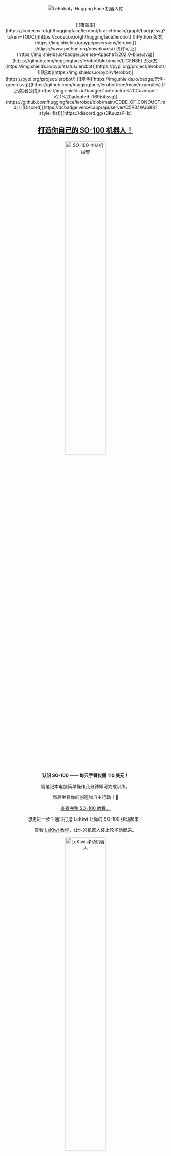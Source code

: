 <p align="center">
  <picture>
    <source media="(prefers-color-scheme: dark)" srcset="media/lerobot-logo-thumbnail.png">
    <source media="(prefers-color-scheme: light)" srcset="media/lerobot-logo-thumbnail.png">
    <img alt="LeRobot，Hugging Face 机器人库" src="media/lerobot-logo-thumbnail.png" style="max-width: 100%;">
  </picture>
  <br/>
  <br/>
</p>
<div align="center">
[![覆盖率](https://codecov.io/gh/huggingface/lerobot/branch/main/graph/badge.svg?token=TODO)](https://codecov.io/gh/huggingface/lerobot)
[![Python 版本](https://img.shields.io/pypi/pyversions/lerobot)](https://www.python.org/downloads/)
[![许可证](https://img.shields.io/badge/License-Apache%202.0-blue.svg)](https://github.com/huggingface/lerobot/blob/main/LICENSE)
[![状态](https://img.shields.io/pypi/status/lerobot)](https://pypi.org/project/lerobot/)
[![版本](https://img.shields.io/pypi/v/lerobot)](https://pypi.org/project/lerobot/)
[![示例](https://img.shields.io/badge/示例-green.svg)](https://github.com/huggingface/lerobot/tree/main/examples)
[![贡献者公约](https://img.shields.io/badge/Contributor%20Covenant-v2.1%20adopted-ff69b4.svg)](https://github.com/huggingface/lerobot/blob/main/CODE_OF_CONDUCT.md)
[![Discord](https://dcbadge.vercel.app/api/server/C5P34WJ68S?style=flat)](https://discord.gg/s3KuuzsPFb)
</div>
<h2 align="center">
    <p><a href="https://github.com/huggingface/lerobot/blob/main/examples/10_use_so100.md">
        打造你自己的 SO-100 机器人！</a></p>
</h2>
<div align="center">
  <img src="media/so100/leader_follower.webp?raw=true" alt="SO-100 主从机械臂" title="SO-100 主从机械臂" width="50%">
  <p><strong>认识 SO-100 —— 每只手臂仅需 110 美元！</strong></p>
  <p>用笔记本电脑简单操作几分钟即可完成训练。</p>
  <p>然后坐看你的创造物自主行动！🤯</p>
  <p><a href="https://github.com/huggingface/lerobot/blob/main/examples/10_use_so100.md">
      查看完整 SO-100 教程。</a></p>
  <p>想更进一步？通过打造 LeKiwi 让你的 SO-100 移动起来！</p>
  <p>查看 <a href="https://github.com/huggingface/lerobot/blob/main/examples/11_use_lekiwi.md">LeKiwi 教程</a>，让你的机器人装上轮子动起来。</p>
  <img src="media/lekiwi/kiwi.webp?raw=true" alt="LeKiwi 移动机器人" title="LeKiwi 移动机器人" width="50%">
</div>
<br/>
<h3 align="center">
    <p>LeRobot：面向现实世界机器人的尖端人工智能</p>
</h3>
---
🤗 LeRobot 旨在为 PyTorch 中的现实世界机器人提供模型、数据集和工具。目标是降低机器人技术的入门门槛，让每个人都能通过共享数据集和预训练模型做出贡献并从中受益。
🤗 LeRobot 包含已被证明可以迁移到现实世界的最先进方法，重点在于模仿学习和强化学习。
🤗 LeRobot 已经提供了一组预训练模型、人类收集的示范数据集和模拟环境，让你无需组装机器人即可开始使用。在接下来的几周内，计划为市场上最经济实惠且功能强大的机器人增加更多现实世界机器人技术的支持。
🤗 LeRobot 在 Hugging Face 社区页面上托管预训练模型和数据集：[huggingface.co/lerobot](https://huggingface.co/lerobot)
#### 模拟环境中的预训练模型示例
<table>
  <tr>
    <td><img src="media/gym/aloha_act.gif" width="100%" alt="ALOHA 环境中的 ACT 策略"/></td>
    <td><img src="media/gym/simxarm_tdmpc.gif" width="100%" alt="SimXArm 环境中的 TDMPC 策略"/></td>
    <td><img src="media/gym/pusht_diffusion.gif" width="100%" alt="PushT 环境中的 Diffusion 策略"/></td>
  </tr>
  <tr>
    <td align="center">ALOHA 环境中的 ACT 策略</td>
    <td align="center">SimXArm 环境中的 TDMPC 策略</td>
    <td align="center">PushT 环境中的 Diffusion 策略</td>
  </tr>
</table>
### 致谢
- 感谢 Tony Zhao、Zipeng Fu 及其同事开源 ACT 策略、ALOHA 环境和数据集。我们的版本改编自 [ALOHA](https://tonyzhaozh.github.io/aloha) 和 [Mobile ALOHA](https://mobile-aloha.github.io)。
- 感谢 Cheng Chi、Zhenjia Xu 及其同事开源 Diffusion 策略、Pusht 环境和数据集，以及 UMI 数据集。我们的版本改编自 [Diffusion Policy](https://diffusion-policy.cs.columbia.edu) 和 [UMI Gripper](https://umi-gripper.github.io)。
- 感谢 Nicklas Hansen、Yunhai Feng 及其同事开源 TDMPC 策略、Simxarm 环境和数据集。我们的版本改编自 [TDMPC](https://github.com/nicklashansen/tdmpc) 和 [FOWM](https://www.yunhaifeng.com/FOWM)。
- 感谢 Antonio Loquercio 和 Ashish Kumar 的早期支持。
- 感谢 [Seungjae (Jay) Lee](https://sjlee.cc/)、[Mahi Shafiullah](https://mahis.life/) 及其同事开源 [VQ-BeT](https://sjlee.cc/vq-bet/) 策略，并帮助我们将代码库适配到我们的仓库中。该策略改编自 [VQ-BeT 仓库](https://github.com/jayLEE0301/vq_bet_official)。
## 安装
下载我们的源代码：
```bash
git clone https://github.com/huggingface/lerobot.git
cd lerobot
```
创建并激活一个 Python 3.10 的虚拟环境，例如使用 [`miniconda`](https://docs.anaconda.com/free/miniconda/index.html)：
```bash
conda create -y -n lerobot python=3.10
conda activate lerobot
```
如果使用 `miniconda` 且环境中没有安装 `ffmpeg`：
```bash
conda install ffmpeg
```
安装 🤗 LeRobot：
```bash
pip install --no-binary=av -e .
```
> **注意：** 如果遇到构建错误，可能需要安装额外的依赖项（`cmake`、`build-essential` 和 `ffmpeg libs`）。在 Linux 上运行：
`sudo apt-get install cmake build-essential python-dev pkg-config libavformat-dev libavcodec-dev libavdevice-dev libavutil-dev libswscale-dev libswresample-dev libavfilter-dev pkg-config`。其他系统请参考：[Compiling PyAV](https://pyav.org/docs/develop/overview/installation.html#bring-your-own-ffmpeg)
对于模拟环境，🤗 LeRobot 提供了可以通过额外安装的 gymnasium 环境：
- [aloha](https://github.com/huggingface/gym-aloha)
- [xarm](https://github.com/huggingface/gym-xarm)
- [pusht](https://github.com/huggingface/gym-pusht)
例如，要安装包含 aloha 和 pusht 的 🤗 LeRobot，使用：
```bash
pip install --no-binary=av -e ".[aloha, pusht]"
```
要使用 [Weights and Biases](https://docs.wandb.ai/quickstart) 进行实验跟踪，请登录：
```bash
wandb login
```
（注意：还需要在配置中启用 WandB。见下文。）
## 快速浏览
```
.
├── examples             # 包含演示示例，从这里开始了解 LeRobot
|   └── advanced         # 包含更多高级示例，适合已经掌握基础的用户
├── lerobot
|   ├── configs          # 包含所有可以在命令行中覆盖的配置类
|   ├── common           # 包含类和工具
|   |   ├── datasets       # 各种人类示范数据集：aloha、pusht、xarm
|   |   ├── envs           # 各种模拟环境：aloha、pusht、xarm
|   |   ├── policies       # 各种策略：act、diffusion、tdmpc
|   |   ├── robot_devices  # 各种真实设备：dynamixel 电机、opencv 摄像头、koch 机器人
|   |   └── utils          # 各种工具
|   └── scripts          # 包含通过命令行执行的函数
|       ├── eval.py                 # 加载策略并在环境中评估
|       ├── train.py                # 通过模仿学习和/或强化学习训练策略
|       ├── control_robot.py        # 远程操作真实机器人，记录数据，运行策略
|       ├── push_dataset_to_hub.py  # 将数据集转换为 LeRobot 数据集格式并上传到 Hugging Face hub
|       └── visualize_dataset.py    # 加载数据集并渲染其示范
├── outputs               # 包含脚本执行结果：日志、视频、模型检查点
└── tests                 # 包含用于持续集成的 pytest 工具
```
### 可视化数据集
查看 [示例 1](./examples/1_load_lerobot_dataset.py)，了解如何使用我们的数据集类，该类会自动从 Hugging Face hub 下载数据。
你也可以通过命令行运行我们的脚本，从 hub 上本地可视化数据集中的片段：
```bash
python lerobot/scripts/visualize_dataset.py \
    --repo-id lerobot/pusht \
    --episode-index 0
```
或者从本地文件夹中的数据集，使用 `root` 选项和 `--local-files-only`（在以下情况下，数据集将在 `./my_local_data_dir/lerobot/pusht` 中搜索）：
```bash
python lerobot/scripts/visualize_dataset.py \
    --repo-id lerobot/pusht \
    --root ./my_local_data_dir \
    --local-files-only 1 \
    --episode-index 0
```
它将打开 `rerun.io` 并显示摄像头流、机器人状态和动作，如下所示：
https://github-production-user-asset-6210df.s3.amazonaws.com/4681518/328035972-fd46b787-b532-47e2-bb6f-fd536a55a7ed.mov?X-Amz-Algorithm=AWS4-HMAC-SHA256&X-Amz-Credential=AKIAVCODYLSA53PQK4ZA%2F20240505%2Fus-east-1%2Fs3%2Faws4_request&X-Amz-Date=20240505T172924Z&X-Amz-Expires=300&X-Amz-Signature=d680b26c532eeaf80740f08af3320d22ad0b8a4e4da1bcc4f33142c15b509eda&X-Amz-SignedHeaders=host&actor_id=24889239&key_id=0&repo_id=748713144
我们的脚本还可以可视化存储在远程服务器上的数据集。更多说明请参见 `python lerobot/scripts/visualize_dataset.py --help`。
### `LeRobotDataset` 格式
`LeRobotDataset` 格式的数据集非常易于使用。它可以从 Hugging Face hub 上的仓库或本地文件夹加载，例如 `dataset = LeRobotDataset("lerobot/aloha_static_coffee")`，并且可以像任何 Hugging Face 和 PyTorch 数据集一样进行索引。例如，`dataset[0]` 将从数据集中检索单个时间帧，包含观察结果和动作，作为 PyTorch 张量，可以直接输入模型。
`LeRobotDataset` 的一个特点是，它不仅可以检索单个帧，还可以基于与索引帧的时间关系检索多个帧，通过设置 `delta_timestamps` 为相对于索引帧的相对时间列表。例如，使用 `delta_timestamps = {"observation.image": [-1, -0.5, -0.2, 0]}`，可以检索给定索引的 4 帧：3 个“先前”帧（1 秒、0.5 秒和 0.2 秒前）和索引帧本身（对应 0 条目）。更多关于 `delta_timestamps` 的细节，请参见示例 [1_load_lerobot_dataset.py](examples/1_load_lerobot_dataset.py)。
在底层，`LeRobotDataset` 格式使用了多种序列化数据的方式，如果你计划更密切地使用这种格式，了解这些方式可能会有所帮助。我们尝试创建一种灵活而简单的数据集格式，涵盖强化学习和机器人技术中的大多数特征和特殊性，无论是在模拟环境还是现实世界中，重点是摄像头和机器人状态，但可以轻松扩展到其他类型的感官输入，只要它们可以用张量表示。
以下是典型 `LeRobotDataset` 实例化 `dataset = LeRobotDataset("lerobot/aloha_static_coffee")` 的重要细节和内部结构组织。具体特征会因数据集而异，但主要方面不变：
```
数据集属性：
  ├ hf_dataset: 一个 Hugging Face 数据集（由 Arrow/parquet 支持）。典型特征示例：
  │  ├ observation.images.cam_high (VideoFrame):
  │  │   VideoFrame = {'path': mp4 视频路径, 'timestamp' (float32): 视频中的时间戳}
  │  ├ observation.state (float32 列表): 机械臂关节位置（例如）
  │  ... (更多观察结果)
  │  ├ action (float32 列表): 机械臂关节目标位置（例如）
  │  ├ episode_index (int64): 该样本的片段索引
  │  ├ frame_index (int64): 该样本在片段中的帧索引；每个片段从 0 开始
  │  ├ timestamp (float32): 片段中的时间戳
  │  ├ next.done (bool): 表示片段结束；每个片段的最后一帧为 True
  │  └ index (int64): 整个数据集中的通用索引
  ├ episode_data_index: 包含每个片段的起始和结束索引的 2 个张量
  │  ├ from (1D int64 张量): 每个片段的第一帧索引 — 形状 (num episodes,) 从 0 开始
  │  └ to: (1D int64 张量): 每个片段的最后一帧索引 — 形状 (num episodes,)
  ├ stats: 数据集中每个特征的统计信息字典（最大值、平均值、最小值、标准差），例如
  │  ├ observation.images.cam_high: {'max': 与维度数相同的张量（例如 `(c, 1, 1)` 用于图像，`(c,)` 用于状态），等等。}
  │  ...
  ├ info: 数据集的元数据字典
  │  ├ codebase_version (str): 记录创建数据集时使用的代码库版本
  │  ├ fps (float): 数据集记录/同步的帧率
  │  ├ video (bool): 指示帧是否编码为 mp4 视频文件以节省空间或存储为 png 文件
  │  └ encoding (dict): 如果是视频，记录使用 ffmpeg 编码视频的主要选项
  ├ videos_dir (Path): 存储/访问 mp4 视频或 png 图像的位置
  └ camera_keys (字符串列表): 访问数据集中摄像头特征的键（例如 `["observation.images.cam_high", ...]`）
```
`LeRobotDataset` 使用几种广泛使用的文件格式序列化其各个部分，即：
- hf_dataset 使用 Hugging Face 数据集库序列化为 parquet
- 视频存储为 mp4 格式以节省空间
- 元数据存储为纯 json/jsonl 文件
数据集可以无缝上传/下载到 HuggingFace hub。要在本地数据集上工作，如果不在默认的 `~/.cache/huggingface/lerobot` 位置，可以使用 `root` 参数指定其位置。
### 评估预训练策略
查看 [示例 2](./examples/2_evaluate_pretrained_policy.py)，了解如何从 Hugging Face hub 下载预训练策略，并在其对应环境中运行评估。
我们还提供了一个功能更强大的脚本，可以在同一 rollout 期间并行评估多个环境。以下是一个在 [lerobot/diffusion_pusht](https://huggingface.co/lerobot/diffusion_pusht) 上托管的预训练模型的示例：
```bash
python lerobot/scripts/eval.py \
    --policy.path=lerobot/diffusion_pusht \
    --env.type=pusht \
    --eval.batch_size=10 \
    --eval.n_episodes=10 \
    --policy.use_amp=false \
    --policy.device=cuda
```
注意：训练完自己的策略后，可以使用以下命令重新评估检查点：
```bash
python lerobot/scripts/eval.py --policy.path={OUTPUT_DIR}/checkpoints/last/pretrained_model
```
更多说明请参见 `python lerobot/scripts/eval.py --help`。
### 训练自己的策略
查看 [示例 3](./examples/3_train_policy.py)，了解如何使用我们的核心库在 Python 中训练模型，以及 [示例 4](./examples/4_train_policy_with_
